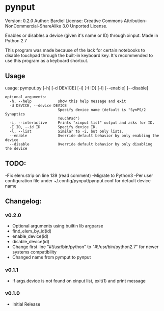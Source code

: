 # pynput

Version:    0.2.0
Author:     Bardiel
License:    Creative Commons Attribution-NonCommercial-ShareAlike 3.0 Unported License.

Enables or disables a device (given it's name or ID) through xinput.
Made in Python 2.7

This program was made because of the lack for certain notebooks to disable touchpad through the built-in keyboard key. 
It's recommended to use this program as a keyboard shortcut.

## Usage

usage: pymput.py [-h] [-d DEVICE] [-i] [-I ID] [-l] [--enable] [--disable]

    optional arguments:
      -h, --help            show this help message and exit
      -d DEVICE, --device DEVICE
                            Specify device name (default is "SynPS/2 Synaptics
                            TouchPad")
      -i, --interactive     Prints "xinput list" output and asks for ID.
      -I ID, --id ID        Specify device ID.
      -l, --list            Similar to -i, but only lists.
      --enable              Override default behavior by only enabling the device
      --disable             Override default behavior by only disabling the device

## TODO:

-Fix elem.strip on line 139 (read comment)
-Migrate to Python3
-Per user configuration file under ~/.config/pynput/pynput.conf for default device name

## Changelog:

### v0.2.0

* Optional arguments using builtin lib argparse
* find_elem_by_id(id)
* enable_device(id)
* disable_device(id)
* Change first line "#!/usr/bin/python" to "#!/usr/bin/python2.7" for newer systems compatibility
* Changed name from pymput to pynput

### v0.1.1

* If args.device is not found on xinput list, exit(1) and print message

### v0.1.0

* Initial Release